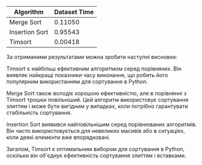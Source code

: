 Algorithm            | Dataset Time        
-------------------- | --------------------
Merge Sort           | 0.11050              
Insertion Sort       | 0.95543              
Timsort              | 0.00418 



За отриманими результатами можна зробити наступні висновки:

Timsort є найбільш ефективним алгоритмом серед порівняних. Він виявляє найкращі показники часу виконання, що робить його популярним використанням для сортування в Python.

Merge Sort також володіє хорошою ефективністю, але в порівнянні з Timsort трошки повільніший. Цей алгоритм використовує сортування злиттям і може бути вигідним у випадках, коли потрібно гарантувати стабільність сортування.

Insertion Sort виявився найповільнішим серед порівнюваних алгоритмів. Він часто використовується для невеликих масивів або в ситуаціях, коли деякі елементи вже впорядковані.

Загалом, Timsort є оптимальним вибором для сортування в Python, оскільки він об'єднує ефективність сортування злиттям і вставками.
